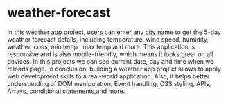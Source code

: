 # weather-forecast
In this weather app project, users can enter any city name to get the 5-day weather forecast details, including temperature, wind speed, humidity, weather icons, min temp , max temp and more. 
This application is responsive and is also mobile-friendly, which means it looks great on all devices.
In this projects we can see current date, day and time when we reloads page.
In conclusion, building a weather app project allows to apply web development skills to a real-world application. Also, it helps better understanding of DOM manipulation, Event handling, CSS styling, APIs, Arrays, conditional statements,and more.
